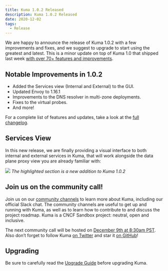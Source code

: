 ```yaml
---
title: Kuma 1.0.2 Released
description: Kuma 1.0.2 Released
date: 2020-12-02
tags:
  - Release
---
```


We are happy to announce the release of Kuma 1.0.2 with a few improvements and fixes, and we suggest to upgrade to start using the greatest and latest. This is a minor update on top of Kuma 1.0 that shipped last week [with over 70+ features and improvements](https://kuma.io/blog/2020/kuma-1-0-0/).

## Notable Improvements in 1.0.2

- Added the Services view (Internal and External) to the GUI.
- Updated Envoy to 1.16.1
- Improvements to the DNS resolver in multi-zone deployments.
- Fixes to the virtual probes.
- And more!

For a complete list of features and updates, take a look at the [full changelog](https://github.com/kumahq/kuma/blob/0ec42aa981139b1552e695b17e0f474cd0d5bde9/CHANGELOG.md).

## Services View

In this new release, we are finally providing a visual interface to both internal and external services in Kuma, that will work alongside the data plane proxy view you are already familiar with:

![](/assets/images/blog/kuma_1_0_2_services.png)
_The highlighted section is a new addition to Kuma 1.0.2_

## Join us on the community call!

Join us on our [community channels](https://kuma.io/community/) to learn more about Kuma, including our official Slack chat. The community channels are useful to get up and running with Kuma, as well as to learn how to contribute to and discuss the project roadmap. Kuma is a CNCF Sandbox project: neutral, open and inclusive.

The next community call will be hosted on [December 9th at 8:30am PST](https://kuma.io/community/). Also don’t forget to follow Kuma [on Twitter](https://twitter.com/kumamesh) and star it [on GitHub](https://github.com/kumahq/kuma)!

## Upgrading

Be sure to carefully read the [Upgrade Guide](https://github.com/kumahq/kuma/blob/master/UPGRADE.md) before upgrading Kuma.
